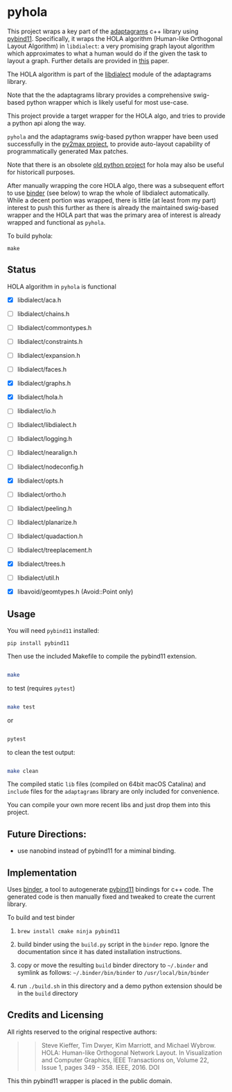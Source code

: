 # pyhola

This project wraps a key part of the [adaptagrams](https://github.com/mjwybrow/adaptagrams) c++ library using [pybind11](https://github.com/pybind/pybind11). Specifically, it wraps the HOLA algorithm (Human-like Orthogonal Layout Algorithm) in `libdialect`: a very promising graph layout algorithm which approximates to what a human would do if the given the task to layout a graph. Further details are provided in [this](https://skieffer.info/publications/kieffer2016hola.pdf) paper.

The HOLA algorithm is part of the [libdialect](http://www.adaptagrams.org/documentation/libdialect.html) module of the adaptagrams library.

Note that the the adaptagrams library provides a comprehensive swig-based python wrapper which is likely useful for most use-case.

This project provide a target wrapper for the HOLA algo, and tries to provide a python api along the way. 

`pyhola` and the adaptagrams swig-based python wrapper have been used successfully in the [py2max project](https://github.com/shakfu/py2max), to provide auto-layout capability of programmatically generated Max patches.


Note that there is an obsolete [old python project](https://github.com/skieffer/hola) for hola may also be useful for historicall purposes.

After manually wrapping the core HOLA algo, there was a subsequent  effort to use [binder](https://github.com/RosettaCommons/binder) (see below) to wrap the whole of libdialect automatically. While a decent portion was wrapped, there is little (at least from my part) interest to push this further as there is already the maintained swig-based wrapper and the HOLA part that was the primary area of interest is already wrapped and functional as `pyhola`.

To build pyhola:


```
make
```

## Status

HOLA algorithm in `pyhola` is functional


- [x] libdialect/aca.h
- [ ] libdialect/chains.h
- [ ] libdialect/commontypes.h
- [ ] libdialect/constraints.h
- [ ] libdialect/expansion.h
- [ ] libdialect/faces.h
- [x] libdialect/graphs.h
- [x] libdialect/hola.h
- [ ] libdialect/io.h
- [ ] libdialect/libdialect.h
- [ ] libdialect/logging.h
- [ ] libdialect/nearalign.h
- [ ] libdialect/nodeconfig.h
- [x] libdialect/opts.h
- [ ] libdialect/ortho.h
- [ ] libdialect/peeling.h
- [ ] libdialect/planarize.h
- [ ] libdialect/quadaction.h
- [ ] libdialect/treeplacement.h
- [x] libdialect/trees.h
- [ ] libdialect/util.h
- [x] libavoid/geomtypes.h (Avoid::Point only)


## Usage

You will need `pybind11` installed:

```
pip install pybind11
```

Then use the included Makefile to compile the pybind11 extension.

```bash

make

```

to test (requires `pytest`)

```bash

make test

```

or

```bash

pytest

```

to clean the test output:

```bash

make clean

```


The compiled static `lib` files (compiled on 64bit macOS Catalina) and `include` files for the `adaptagrams` library are only included for convenience.

You can compile your own more recent libs and just drop them into this project.


## Future Directions:

- use nanobind instead of pybind11 for a miminal binding.



## Implementation

Uses [binder](https://github.com/RosettaCommons/binder), a tool to autogenerate [pybind11](https://github.com/pybind/pybind11) bindings for c++ code. The generated code is then manually fixed and tweaked to create the current library.

To build and test binder

1. `brew install cmake ninja pybind11`

2. build binder using the `build.py` script in the `binder` repo. Ignore the documentation
   since it has dated installation instructions.

3. copy or move the resulting `build` binder directory to `~/.binder` and
   symlink as follows: `~/.binder/bin/binder` to `/usr/local/bin/binder`

4. run `./build.sh` in this directory and a demo python extension should be in the `build` directory



## Credits and Licensing

All rights reserved to the original respective authors:

>>Steve Kieffer, Tim Dwyer, Kim Marriott, and Michael Wybrow.
HOLA: Human-like Orthogonal Network Layout. In Visualization and Computer Graphics, IEEE Transactions on, Volume 22, Issue 1, pages 349 - 358. IEEE, 2016. DOI

This thin pybind11 wrapper is placed in the public domain.
